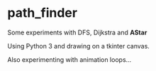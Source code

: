 # path_finder

Some experiments with DFS, Dijkstra and **AStar**

Using Python 3 and drawing on a tkinter canvas.

Also experimenting with animation loops...
